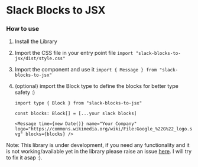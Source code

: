 # Slack Blocks to JSX

### How to use

1. Install the Library
2. Import the CSS file in your entry point file `import "slack-blocks-to-jsx/dist/style.css"`
3. Import the component and use it `import { Message } from "slack-blocks-to-jsx"`
4. (optional) import the Block type to define the blocks for better type safety :)

   `import type { Block } from "slack-blocks-to-jsx"`

   `const blocks: Block[] = [...your slack blocks]`

   `<Message time={new Date()} name="Your Company" logo="https://commons.wikimedia.org/wiki/File:Google_%22G%22_logo.svg" blocks={blocks} />`

Note: This library is under development, if you need any functionality and it is not working/available yet in the library please raise an issue [here](https://github.com/themashcodee/slack-blocks-to-jsx/issues). I will try to fix it asap :).
